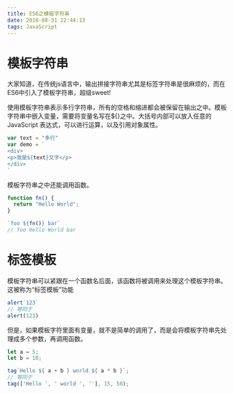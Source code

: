 ```yaml
---
title: ES6之模板字符串
date: 2018-08-31 22:44:13
tags: JavaScript
---
```


# 模板字符串

大家知道，在传统js语言中，输出拼接字符串尤其是标签字符串是很麻烦的，而在ES6中引入了模板字符串，超级sweet!

使用模板字符串表示多行字符串，所有的空格和缩进都会被保留在输出之中。模板字符串中嵌入变量，需要将变量名写在${}之中。大括号内部可以放入任意的 JavaScript 表达式，可以进行运算，以及引用对象属性。

```js
var text = "多行"
var demo = `
<div>
<p>我是${text}文字</p>
</div>
`
```
模板字符串之中还能调用函数。
```js
function fn() {
  return "Hello World";
}

`foo ${fn()} bar`
// foo Hello World bar
```

# 标签模板

模板字符串可以紧跟在一个函数名后面，该函数将被调用来处理这个模板字符串。这被称为“标签模板”功能
```js
alert`123`
// 等同于
alert(123)
```
但是，如果模板字符里面有变量，就不是简单的调用了，而是会将模板字符串先处理成多个参数，再调用函数。
```js
let a = 5;
let b = 10;

tag`Hello ${ a + b } world ${ a * b }`;
// 等同于
tag(['Hello ', ' world ', ''], 15, 50);
```
